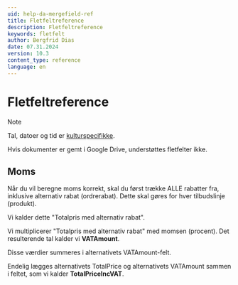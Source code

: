 ```yaml
---
uid: help-da-mergefield-ref
title: Fletfeltreference
description: Fletfeltreference
keywords: fletfelt
author: Bergfrid Dias
date: 07.31.2024
version: 10.3
content_type: reference
language: en
---
```


# Fletfeltreference

> [!NOTE]
> Tal, datoer og tid er [kulturspecifikke][2].
>
> Hvis dokumenter er gemt i Google Drive, understøttes fletfelter ikke.

## Moms

Når du vil beregne moms korrekt, skal du først trække ALLE rabatter fra, inklusive alternativ rabat (ordrerabat). Dette skal gøres for hver tilbudslinje (produkt).

Vi kalder dette "Totalpris med alternativ rabat".

Vi multiplicerer "Totalpris med alternativ rabat" med momsen (procent). Det resulterende tal kalder vi **VATAmount**.

Disse værdier summeres i alternativets VATAmount-felt.

Endelig lægges alternativets TotalPrice og alternativets VATAmount sammen i feltet, som vi kalder **TotalPriceIncVAT**.

<!-- Referenced links -->
[2]: ../learn/quote-templates.md#culture
